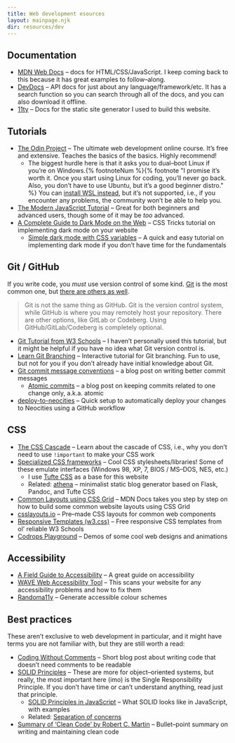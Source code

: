 ```yaml
---
title: Web development esources
layout: mainpage.njk
dir: resources/dev
---
```


## Documentation

- [MDN Web Docs](https://developer.mozilla.org/en-US/) – docs for HTML/CSS/JavaScript. I keep coming back to this because it has great examples to follow–along.
- [DevDocs](https://devdocs.io/) – API docs for just about any language/framework/etc. It has a search function so you can search through all of the docs, and you can also download it offline.
- [11ty](https://www.11ty.dev/docs/) – Docs for the static site generator I used to build this website.

## Tutorials

- [The Odin Project](https://www.theodinproject.com/) – The ultimate web development online course. It’s free and extensive. Teaches the basics of the basics. Highly recommend!
  - The biggest hurdle here is that it asks you to dual–boot Linux if you’re on Windows.{% footnoteNum %}{% footnote "I promise it’s worth it. Once you start using Linux for coding, you’ll never go back. Also, you don’t have to use Ubuntu, but it’s a good beginner distro." %} You can [install WSL instead](https://ubuntu.com/tutorials/install-ubuntu-on-wsl2-on-windows-11-with-gui-support#1-overview), but it’s not supported, i.e., if you encounter any problems, the community won’t be able to help you.
- [The Modern JavaScript Tutorial](https://javascript.info/) – Great for both beginners and advanced users, though some of it may be _too_ advanced.
- [A Complete Guide to Dark Mode on the Web](https://css-tricks.com/a-complete-guide-to-dark-mode-on-the-web) – CSS Tricks tutorial on implementing dark mode on your website
  - [Simple dark mode with CSS variables](https://lukelowrey.com/css-variable-theme-switcher/) – A quick and easy tutorial on implementing dark mode if you don’t have time for the fundamentals

## Git / GitHub

If you write code, you _must_ use version control of some kind. [Git](https://git-scm.com/) is the most common one, but [there are others as well](https://en.wikipedia.org/wiki/List_of_version-control_software).

> Git is not the same thing as GitHub. Git is the version control system, while GitHub is where you may remotely host your repository. There are other options, like GitLab or Codeberg. Using GitHub/GitLab/Codeberg is completely optional.

- [Git Tutorial from W3 Schools](https://www.w3schools.com/git/git_intro.asp?remote=github) – I haven’t personally used this tutorial, but it might be helpful if you have no idea what Git version control is.
- [Learn Git Branching](https://learngitbranching.js.org/) – Interactive tutorial for Git branching. Fun to use, but not for you if you don’t already have initial knowledge about Git.
- [Git commit message conventions](https://cbea.ms/git-commit/#seven-rules) – a blog post on writing better commit messages
  - [Atomic commits](https://www.freshconsulting.com/insights/blog/atomic-commits/) – a blog post on keeping commits related to one change only, a.k.a. atomic
- [deploy-to-neocities](https://deploy-to-neocities.neocities.org/) – Quick setup to automatically deploy your changes to Neocities using a GitHub workflow

## CSS

- [The CSS Cascade](https://2019.wattenberger.com/blog/css-cascade) – Learn about the cascade of CSS, i.e., why you don’t need to use `!important` to make your CSS work
- [Specialized CSS frameworks](https://github.com/troxler/awesome-css-frameworks#specialized) – Cool CSS stylesheets/libraries! Some of these emulate interfaces (Windows 98, XP, 7, BIOS / MS–DOS, NES, etc.)
  - I use [Tufte CSS](https://edwardtufte.github.io/tufte-css/) as a base for this website
  - Related: [athena](https://github.com/apas/athena/tree/master) – minimalist static blog generator based on Flask, Pandoc, and Tufte CSS
- [Common Layouts using CSS Grid](https://developer.mozilla.org/en-US/docs/Web/CSS/CSS_Grid_Layout/Realizing_common_layouts_using_CSS_Grid_Layout) – MDN Docs takes you step by step on how to build some common website layouts using CSS Grid
- [csslayouts.io](https://csslayout.io/) – Pre–made CSS layouts for common web components
- [Responsive Templates (w3.css)](https://www.w3schools.com/w3css/w3css_templates.asp) – Free responsive CSS templates from ol’ reliable W3 Schools
- [Codrops Playground](https://tympanus.net/codrops/category/playground/) – Demos of some cool web designs and animations

## Accessibility

- [A Field Guide to Accessibility](https://theultimatemotherfuckingwebsite.com/) – A great guide on accessibility
- [WAVE Web Accessibility Tool](https://wave.webaim.org/) – This scans your website for any accessibility problems and how to fix them
- [Randoma11y](https://randoma11y.com) – Generate accessible colour schemes

## Best practices

These aren’t exclusive to web development in particular, and it might have terms you are not familiar with, but they are still worth a read:

- [Coding Without Comments](https://blog.codinghorror.com/coding-without-comments/) – Short blog post about writing code that doesn’t need comments to be readable
- [SOLID Principles](https://en.wikipedia.org/wiki/SOLID) – These are more for object–oriented systems, but really, the most important here (imo) is the Single Responsibility Principle. If you don’t have time or can’t understand anything, read just that principle.
  - [SOLID Principles in JavaScript](http://aspiringcraftsman.com/2011/12/08/solid-javascript-single-responsibility-principle/) – What SOLID looks like in JavaScript, with examples
  - Related: [Separation of concerns](https://en.wikipedia.org/wiki/Separation_of_concerns)
- [Summary of ‘Clean Code’ by Robert C. Martin](https://gist.github.com/wojteklu/73c6914cc446146b8b533c0988cf8d29) – Bullet–point summary on writing and maintaining clean code

